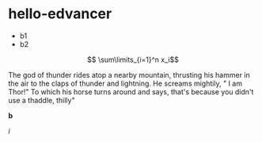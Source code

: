 # hello-edvancer

* b1
* b2

$$ \sum\limits_{i=1}^n x_i$$

The god of thunder rides atop a nearby mountain, thrusting his hammer in the air to the claps of thunder and lightning. 
He screams mightily, " I am Thor!" 
To which his horse turns around and says, that's because you didn't use a thaddle, thilly"

**b**

*i*